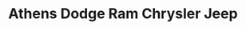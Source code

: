 ---
title: "Athens Dodge Ram Chrysler Jeep"
url: /athens/athens-dodge-ram-chrysler-jeep/
shop: Autohaus
---